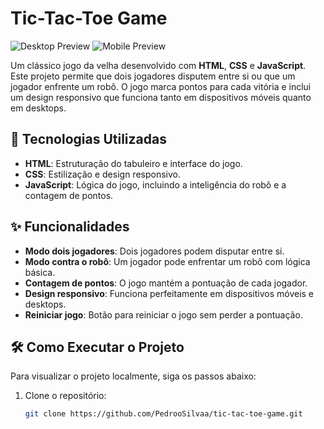 # Tic-Tac-Toe Game

![Desktop Preview](https://github.com/PedrooSilvaa/tic-tac-toe-game/assets/125162325/77b5593c-f713-47ab-8faa-d204b0a7631c)
![Mobile Preview](https://github.com/PedrooSilvaa/tic-tac-toe-game/assets/125162325/3aee27b7-14c0-4210-9384-9d0d9a777526)

Um clássico jogo da velha desenvolvido com **HTML**, **CSS** e **JavaScript**. Este projeto permite que dois jogadores disputem entre si ou que um jogador enfrente um robô. O jogo marca pontos para cada vitória e inclui um design responsivo que funciona tanto em dispositivos móveis quanto em desktops.

## 🚀 Tecnologias Utilizadas

- **HTML**: Estruturação do tabuleiro e interface do jogo.
- **CSS**: Estilização e design responsivo.
- **JavaScript**: Lógica do jogo, incluindo a inteligência do robô e a contagem de pontos.

## ✨ Funcionalidades

- **Modo dois jogadores**: Dois jogadores podem disputar entre si.
- **Modo contra o robô**: Um jogador pode enfrentar um robô com lógica básica.
- **Contagem de pontos**: O jogo mantém a pontuação de cada jogador.
- **Design responsivo**: Funciona perfeitamente em dispositivos móveis e desktops.
- **Reiniciar jogo**: Botão para reiniciar o jogo sem perder a pontuação.

## 🛠️ Como Executar o Projeto

Para visualizar o projeto localmente, siga os passos abaixo:

1. Clone o repositório:
   ```bash
   git clone https://github.com/PedrooSilvaa/tic-tac-toe-game.git

